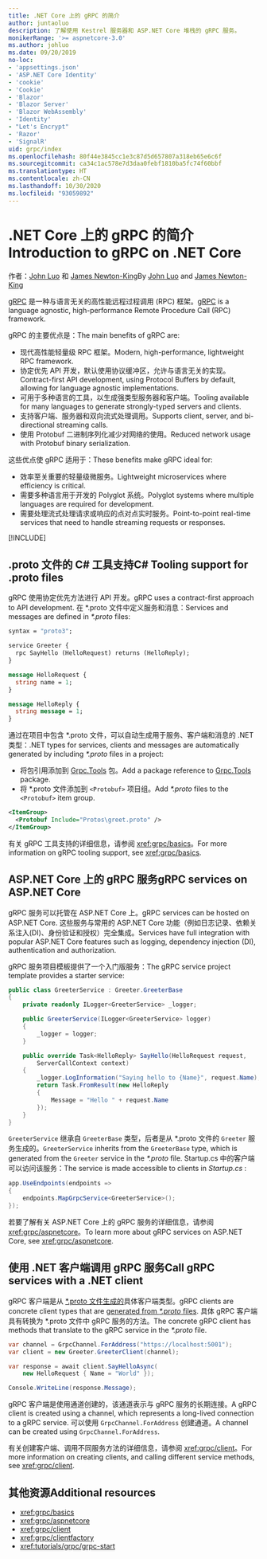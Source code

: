 ```yaml
---
title: .NET Core 上的 gRPC 的简介
author: juntaoluo
description: 了解使用 Kestrel 服务器和 ASP.NET Core 堆栈的 gRPC 服务。
monikerRange: '>= aspnetcore-3.0'
ms.author: johluo
ms.date: 09/20/2019
no-loc:
- 'appsettings.json'
- 'ASP.NET Core Identity'
- 'cookie'
- 'Cookie'
- 'Blazor'
- 'Blazor Server'
- 'Blazor WebAssembly'
- 'Identity'
- "Let's Encrypt"
- 'Razor'
- 'SignalR'
uid: grpc/index
ms.openlocfilehash: 80f44e3845cc1e3c87d5d657807a318eb65e6c6f
ms.sourcegitcommit: ca34c1ac578e7d3daa0febf1810ba5fc74f60bbf
ms.translationtype: HT
ms.contentlocale: zh-CN
ms.lasthandoff: 10/30/2020
ms.locfileid: "93059892"
---
```

# <a name="introduction-to-grpc-on-net-core"></a><span data-ttu-id="3cbd7-103">.NET Core 上的 gRPC 的简介</span><span class="sxs-lookup"><span data-stu-id="3cbd7-103">Introduction to gRPC on .NET Core</span></span>

<span data-ttu-id="3cbd7-104">作者：[John Luo](https://github.com/juntaoluo) 和 [James Newton-King](https://twitter.com/jamesnk)</span><span class="sxs-lookup"><span data-stu-id="3cbd7-104">By [John Luo](https://github.com/juntaoluo) and [James Newton-King](https://twitter.com/jamesnk)</span></span>

<span data-ttu-id="3cbd7-105">[gRPC](https://grpc.io/docs/guides/) 是一种与语言无关的高性能远程过程调用 (RPC) 框架。</span><span class="sxs-lookup"><span data-stu-id="3cbd7-105">[gRPC](https://grpc.io/docs/guides/) is a language agnostic, high-performance Remote Procedure Call (RPC) framework.</span></span>

<span data-ttu-id="3cbd7-106">gRPC 的主要优点是：</span><span class="sxs-lookup"><span data-stu-id="3cbd7-106">The main benefits of gRPC are:</span></span>
* <span data-ttu-id="3cbd7-107">现代高性能轻量级 RPC 框架。</span><span class="sxs-lookup"><span data-stu-id="3cbd7-107">Modern, high-performance, lightweight RPC framework.</span></span>
* <span data-ttu-id="3cbd7-108">协定优先 API 开发，默认使用协议缓冲区，允许与语言无关的实现。</span><span class="sxs-lookup"><span data-stu-id="3cbd7-108">Contract-first API development, using Protocol Buffers by default, allowing for language agnostic implementations.</span></span>
* <span data-ttu-id="3cbd7-109">可用于多种语言的工具，以生成强类型服务器和客户端。</span><span class="sxs-lookup"><span data-stu-id="3cbd7-109">Tooling available for many languages to generate strongly-typed servers and clients.</span></span>
* <span data-ttu-id="3cbd7-110">支持客户端、服务器和双向流式处理调用。</span><span class="sxs-lookup"><span data-stu-id="3cbd7-110">Supports client, server, and bi-directional streaming calls.</span></span>
* <span data-ttu-id="3cbd7-111">使用 Protobuf 二进制序列化减少对网络的使用。</span><span class="sxs-lookup"><span data-stu-id="3cbd7-111">Reduced network usage with Protobuf binary serialization.</span></span>

<span data-ttu-id="3cbd7-112">这些优点使 gRPC 适用于：</span><span class="sxs-lookup"><span data-stu-id="3cbd7-112">These benefits make gRPC ideal for:</span></span>
* <span data-ttu-id="3cbd7-113">效率至关重要的轻量级微服务。</span><span class="sxs-lookup"><span data-stu-id="3cbd7-113">Lightweight microservices where efficiency is critical.</span></span>
* <span data-ttu-id="3cbd7-114">需要多种语言用于开发的 Polyglot 系统。</span><span class="sxs-lookup"><span data-stu-id="3cbd7-114">Polyglot systems where multiple languages are required for development.</span></span>
* <span data-ttu-id="3cbd7-115">需要处理流式处理请求或响应的点对点实时服务。</span><span class="sxs-lookup"><span data-stu-id="3cbd7-115">Point-to-point real-time services that need to handle streaming requests or responses.</span></span>

[!INCLUDE[](~/includes/gRPCazure.md)]

## <a name="c-tooling-support-for-proto-files"></a><span data-ttu-id="3cbd7-116">.proto 文件的 C# 工具支持</span><span class="sxs-lookup"><span data-stu-id="3cbd7-116">C# Tooling support for .proto files</span></span>

<span data-ttu-id="3cbd7-117">gRPC 使用协定优先方法进行 API 开发。</span><span class="sxs-lookup"><span data-stu-id="3cbd7-117">gRPC uses a contract-first approach to API development.</span></span> <span data-ttu-id="3cbd7-118">在 \*.proto  文件中定义服务和消息：</span><span class="sxs-lookup"><span data-stu-id="3cbd7-118">Services and messages are defined in *\*.proto* files:</span></span>

```protobuf
syntax = "proto3";

service Greeter {
  rpc SayHello (HelloRequest) returns (HelloReply);
}

message HelloRequest {
  string name = 1;
}

message HelloReply {
  string message = 1;
}
```

<span data-ttu-id="3cbd7-119">通过在项目中包含 \*.proto  文件，可以自动生成用于服务、客户端和消息的 .NET 类型：</span><span class="sxs-lookup"><span data-stu-id="3cbd7-119">.NET types for services, clients and messages are automatically generated by including *\*.proto* files in a project:</span></span>

* <span data-ttu-id="3cbd7-120">将包引用添加到 [Grpc.Tools](https://www.nuget.org/packages/Grpc.Tools/) 包。</span><span class="sxs-lookup"><span data-stu-id="3cbd7-120">Add a package reference to [Grpc.Tools](https://www.nuget.org/packages/Grpc.Tools/) package.</span></span>
* <span data-ttu-id="3cbd7-121">将 \*.proto 文件添加到 `<Protobuf>` 项目组。</span><span class="sxs-lookup"><span data-stu-id="3cbd7-121">Add *\*.proto* files to the `<Protobuf>` item group.</span></span>

```xml
<ItemGroup>
  <Protobuf Include="Protos\greet.proto" />
</ItemGroup>
```

<span data-ttu-id="3cbd7-122">有关 gRPC 工具支持的详细信息，请参阅 <xref:grpc/basics>。</span><span class="sxs-lookup"><span data-stu-id="3cbd7-122">For more information on gRPC tooling support, see <xref:grpc/basics>.</span></span>

## <a name="grpc-services-on-aspnet-core"></a><span data-ttu-id="3cbd7-123">ASP.NET Core 上的 gRPC 服务</span><span class="sxs-lookup"><span data-stu-id="3cbd7-123">gRPC services on ASP.NET Core</span></span>

<span data-ttu-id="3cbd7-124">gRPC 服务可以托管在 ASP.NET Core 上。</span><span class="sxs-lookup"><span data-stu-id="3cbd7-124">gRPC services can be hosted on ASP.NET Core.</span></span> <span data-ttu-id="3cbd7-125">这些服务与常用的 ASP.NET Core 功能（例如日志记录、依赖关系注入(DI)、身份验证和授权）完全集成。</span><span class="sxs-lookup"><span data-stu-id="3cbd7-125">Services have full integration with popular ASP.NET Core features such as logging, dependency injection (DI), authentication and authorization.</span></span>

<span data-ttu-id="3cbd7-126">gRPC 服务项目模板提供了一个入门版服务：</span><span class="sxs-lookup"><span data-stu-id="3cbd7-126">The gRPC service project template provides a starter service:</span></span>

```csharp
public class GreeterService : Greeter.GreeterBase
{
    private readonly ILogger<GreeterService> _logger;

    public GreeterService(ILogger<GreeterService> logger)
    {
        _logger = logger;
    }

    public override Task<HelloReply> SayHello(HelloRequest request,
        ServerCallContext context)
    {
        _logger.LogInformation("Saying hello to {Name}", request.Name);
        return Task.FromResult(new HelloReply 
        {
            Message = "Hello " + request.Name
        });
    }
}
```

<span data-ttu-id="3cbd7-127">`GreeterService` 继承自 `GreeterBase` 类型，后者是从 \*.proto  文件的 `Greeter` 服务生成的。</span><span class="sxs-lookup"><span data-stu-id="3cbd7-127">`GreeterService` inherits from the `GreeterBase` type, which is generated from the `Greeter` service in the *\*.proto* file.</span></span> <span data-ttu-id="3cbd7-128">Startup.cs  中的客户端可以访问该服务：</span><span class="sxs-lookup"><span data-stu-id="3cbd7-128">The service is made accessible to clients in *Startup.cs* :</span></span>

```csharp
app.UseEndpoints(endpoints =>
{
    endpoints.MapGrpcService<GreeterService>();
});
```

<span data-ttu-id="3cbd7-129">若要了解有关 ASP.NET Core 上的 gRPC 服务的详细信息，请参阅 <xref:grpc/aspnetcore>。</span><span class="sxs-lookup"><span data-stu-id="3cbd7-129">To learn more about gRPC services on ASP.NET Core, see <xref:grpc/aspnetcore>.</span></span>

## <a name="call-grpc-services-with-a-net-client"></a><span data-ttu-id="3cbd7-130">使用 .NET 客户端调用 gRPC 服务</span><span class="sxs-lookup"><span data-stu-id="3cbd7-130">Call gRPC services with a .NET client</span></span>

<span data-ttu-id="3cbd7-131">gRPC 客户端是从 [\*.proto  文件生成的](xref:grpc/basics#generated-c-assets)具体客户端类型。</span><span class="sxs-lookup"><span data-stu-id="3cbd7-131">gRPC clients are concrete client types that are [generated from *\*.proto* files](xref:grpc/basics#generated-c-assets).</span></span> <span data-ttu-id="3cbd7-132">具体 gRPC 客户端具有转换为 \*.proto  文件中 gRPC 服务的方法。</span><span class="sxs-lookup"><span data-stu-id="3cbd7-132">The concrete gRPC client has methods that translate to the gRPC service in the *\*.proto* file.</span></span>

```csharp
var channel = GrpcChannel.ForAddress("https://localhost:5001");
var client = new Greeter.GreeterClient(channel);

var response = await client.SayHelloAsync(
    new HelloRequest { Name = "World" });

Console.WriteLine(response.Message);
```

<span data-ttu-id="3cbd7-133">gRPC 客户端是使用通道创建的，该通道表示与 gRPC 服务的长期连接。</span><span class="sxs-lookup"><span data-stu-id="3cbd7-133">A gRPC client is created using a channel, which represents a long-lived connection to a gRPC service.</span></span> <span data-ttu-id="3cbd7-134">可以使用 `GrpcChannel.ForAddress` 创建通道。</span><span class="sxs-lookup"><span data-stu-id="3cbd7-134">A channel can be created using `GrpcChannel.ForAddress`.</span></span>

<span data-ttu-id="3cbd7-135">有关创建客户端、调用不同服务方法的详细信息，请参阅 <xref:grpc/client>。</span><span class="sxs-lookup"><span data-stu-id="3cbd7-135">For more information on creating clients, and calling different service methods, see <xref:grpc/client>.</span></span>

## <a name="additional-resources"></a><span data-ttu-id="3cbd7-136">其他资源</span><span class="sxs-lookup"><span data-stu-id="3cbd7-136">Additional resources</span></span>

* <xref:grpc/basics>
* <xref:grpc/aspnetcore>
* <xref:grpc/client>
* <xref:grpc/clientfactory>
* <xref:tutorials/grpc/grpc-start>
